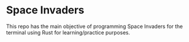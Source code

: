 # Space Invaders

This repo has the main objective of programming Space Invaders for the terminal using Rust for learning/practice purposes.
